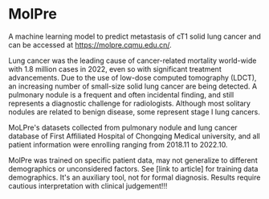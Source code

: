 # MolPre
A machine learning model to predict metastasis of cT1 solid lung cancer and can be accessed at https://molpre.cqmu.edu.cn/.

Lung cancer was the leading cause of cancer-related mortality world-wide with 1.8 million cases in 2022, even so with significant treatment advancements. Due to the use of low-dose computed tomography (LDCT), an increasing number of small-size solid lung cancer are being detected. A pulmonary nodule is a frequent and often incidental finding, and still represents a diagnostic challenge for radiologists. Although most solitary nodules are related to benign disease, some represent stage I lung cancers.

MoLPre's datasets collected from pulmonary nodule and lung cancer database of First Affiliated Hospital of Chongqing Medical university, and all patient information were enrolling ranging from 2018.11 to 2022.10.

MolPre was trained on specific patient data, may not generalize to different demographics or unconsidered factors. See [link to article] for training data demographics. It's an auxiliary tool, not for formal diagnosis. Results require cautious interpretation with clinical judgement!!!

